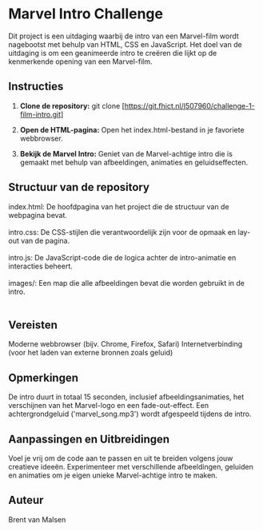 # Marvel Intro Challenge

Dit project is een uitdaging waarbij de intro van een Marvel-film wordt nagebootst met behulp van HTML, CSS en JavaScript. Het doel van de uitdaging is om een geanimeerde intro te creëren die lijkt op de kenmerkende opening van een Marvel-film.

## Instructies

1. **Clone de repository:**
   git clone [https://git.fhict.nl/I507960/challenge-1-film-intro.git]

2. **Open de HTML-pagina:**
   Open het index.html-bestand in je favoriete webbrowser.

3. **Bekijk de Marvel Intro:**
   Geniet van de Marvel-achtige intro die is gemaakt met behulp van afbeeldingen, animaties en geluidseffecten.

## Structuur van de repository

index.html: 
De hoofdpagina van het project die de structuur van de webpagina bevat. <br><br>
intro.css: 
De CSS-stijlen die verantwoordelijk zijn voor de opmaak en lay-out van de pagina. <br><br>
intro.js: 
De JavaScript-code die de logica achter de intro-animatie en interacties beheert. <br><br>
images/: 
Een map die alle afbeeldingen bevat die worden gebruikt in de intro. <br><br>

## Vereisten

Moderne webbrowser (bijv. Chrome, Firefox, Safari)
Internetverbinding (voor het laden van externe bronnen zoals geluid)

## Opmerkingen

De intro duurt in totaal 15 seconden, inclusief afbeeldingsanimaties, het verschijnen van het Marvel-logo en een fade-out-effect.
Een achtergrondgeluid ('marvel_song.mp3') wordt afgespeeld tijdens de intro.

## Aanpassingen en Uitbreidingen

Voel je vrij om de code aan te passen en uit te breiden volgens jouw creatieve ideeën. Experimenteer met verschillende afbeeldingen, geluiden en animaties om je eigen unieke Marvel-achtige intro te maken.

## Auteur

Brent van Malsen


